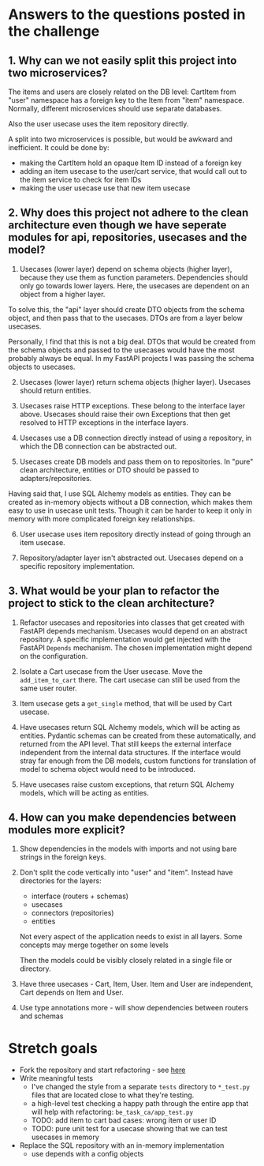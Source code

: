 # Answers to the questions posted in the challenge

## 1. Why can we not easily split this project into two microservices?
The items and users are closely related on the DB level: CartItem from "user" namespace has a foreign key
to the Item from "item" namespace.
Normally, different microservices should use separate databases.

Also the user usecase uses the item repository directly.

A split into two microservices is possible, but would be awkward and inefficient.
It could be done by:
- making the CartItem hold an opaque Item ID instead of a foreign key
- adding an item usecase to the user/cart service, that would call out to the item service to check for item IDs
- making the user usecase use that new item usecase

## 2. Why does this project not adhere to the clean architecture even though we have seperate modules for api, repositories, usecases and the model?
1. Usecases (lower layer) depend on schema objects (higher layer), because they use them as function parameters.
  Dependencies should only go towards lower layers.
  Here, the usecases are dependent on an object from a higher layer.

  To solve this, the "api" layer should create DTO objects from the schema object, and then pass that to the usecases.
  DTOs are from a layer below usecases.

  Personally, I find that this is not a big deal.
  DTOs that would be created from the schema objects and passed to the usecases would have the most probably always
  be equal. In my FastAPI projects I was passing the schema objects to usecases.

2. Usecases (lower layer) return schema objects (higher layer).
  Usecases should return entities.

3. Usecases raise HTTP exceptions. These belong to the interface layer above.
  Usecases should raise their own Exceptions that then get resolved to HTTP exceptions in the interface layers.

4. Usecases use a DB connection directly instead of using a repository,
  in which the DB connection can be abstracted out.

5. Usecases create DB models and pass them on to repositories.
  In "pure" clean architecture, entities or DTO should be passed to adapters/repositories.

  Having said that, I use SQL Alchemy models as entities.
  They can be created as in-memory objects without a DB connection, which makes them easy to use in usecase unit tests.
  Though it can be harder to keep it only in memory with more complicated foreign key relationships.

6. User usecase uses item repository directly instead of going through an item usecase.

7. Repository/adapter layer isn't abstracted out. Usecases depend on a specific repository implementation.

## 3. What would be your plan to refactor the project to stick to the clean architecture?
1. Refactor usecases and repositories into classes that get created with FastAPI depends mechanism.
   Usecases would depend on an abstract repository.
   A specific implementation would get injected with the FastAPI `Depends` mechanism.
   The chosen implementation might depend on the configuration.

2. Isolate a Cart usecase from the User usecase. Move the `add_item_to_cart` there.
   The cart usecase can still be used from the same user router.

3. Item usecase gets a `get_single` method, that will be used by Cart usecase.

4. Have usecases return SQL Alchemy models, which will be acting as entities.
   Pydantic schemas can be created from these automatically, and returned from the API level.
   That still keeps the external interface independent from the internal data structures.
   If the interface would stray far enough from the DB models, custom functions for translation of model to schema
   object would need to be introduced.

5. Have usecases raise custom exceptions, that return SQL Alchemy models, which will be acting as entities.

## 4. How can you make dependencies between modules more explicit?
1. Show dependencies in the models with imports and not using bare strings in the foreign keys.

2. Don't split the code vertically into "user" and "item".
   Instead have directories for the layers:

   - interface (routers + schemas)
   - usecases
   - connectors (repositories)
   - entities

   Not every aspect of the application needs to exist in all layers. Some concepts may merge together on some levels

   Then the models could be visibly closely related in a single file or directory.

3. Have three usecases - Cart, Item, User. Item and User are independent, Cart depends on Item and User.

4. Use type annotations more - will show dependencies between routers and schemas

# Stretch goals
* Fork the repository and start refactoring - see [here](https://github.com/butla/be-task-ca)
* Write meaningful tests 
  - I've changed the style from a separate `tests` directory to `*_test.py` files that are located close to what
    they're testing.
  - a high-level test checking a happy path through the entire app that will help with refactoring:
    `be_task_ca/app_test.py`
  - TODO: add item to cart bad cases: wrong item or user ID
  - TODO: pure unit test for a usecase showing that we can test usecases in memory
* Replace the SQL repository with an in-memory implementation
  - use depends with a config objects
